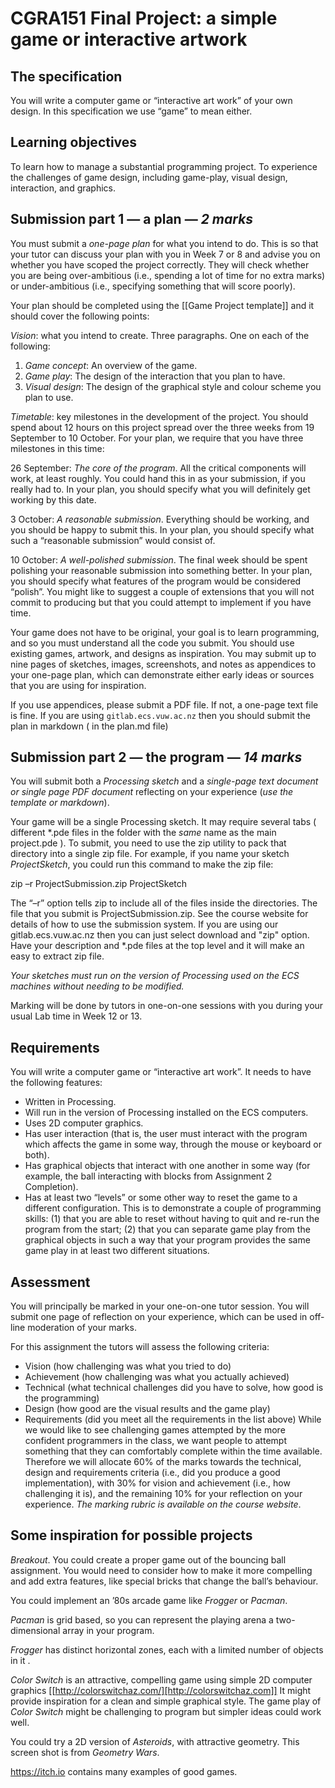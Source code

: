 # CGRA151 Final Project: a simple game or interactive artwork
## The specification

You will write a computer game or “interactive art work” of your own design. In this specification we use “game” to mean either.

## Learning objectives
To learn how to manage a substantial programming project. To experience the challenges of game design, including game-play, visual design, interaction, and graphics.

## Submission part 1 — a plan — *2 marks*
You must submit a *one-page plan* for what you intend to do. This is so that your tutor can discuss your plan with you in Week 7 or 8 and advise you on whether you have scoped the project correctly. They will check whether you are being over-ambitious (i.e., spending a lot of time for no extra marks) or under-ambitious (i.e., specifying something that will score poorly).

Your plan should be completed using the [[Game Project template]] and it should cover the following points:

*Vision*: what you intend to create. Three paragraphs. One on each of the following:
   1. *Game concept*: An overview of the game.
   1. *Game play*: The design of the interaction that you plan to have.
   1. *Visual design*: The design of the graphical style and colour scheme you plan to use.

*Timetable*: key milestones in the development of the project. You should spend about 12 hours on this project spread over the three weeks from 19 September to 10 October. For your plan, we require that you have three milestones in this time:

26 September: *The core of the program*. All the critical components will work, at least roughly. You could hand this in as your submission, if you really had to. In your plan, you should specify what you will definitely get working by this date.

3 October: *A reasonable submission*. Everything should be working, and you should be happy to submit this. In your plan, you should specify what such a “reasonable submission” would consist of.

10 October: *A well-polished submission*. The final week should be spent polishing your reasonable submission into something better. In your plan, you should specify what features of the program would be considered “polish”. You might like to suggest a couple of extensions that you will not commit to producing but that you could attempt to implement if you have time.

Your game does not have to be original, your goal is to learn programming, and so you must understand all the code you submit. You should use existing games, artwork, and designs as inspiration. You may submit up to nine pages of sketches, images, screenshots, and notes as appendices to your one-page plan, which can demonstrate either early ideas or sources that you are using for inspiration.

If you use appendices, please submit a PDF file. If not, a one-page text file is fine. If you are using `gitlab.ecs.vuw.ac.nz` then you should submit the plan in markdown ( in the plan.md file)

## Submission part 2 — the program — *14 marks*

You will submit both a *Processing sketch* and a *single-page text document _or_ single page PDF document* reflecting on your experience (_use the template or markdown_).

Your game will be a single Processing sketch. It may require several tabs ( different *.pde files in the folder with the *same* name as the main project.pde ). To submit, you need to use the zip utility to pack that directory into a single zip file. For example, if you name your sketch _ProjectSketch_, you could run this command to make the zip file:

zip –r ProjectSubmission.zip ProjectSketch

The “–r” option tells zip to include all of the files inside the directories. The file that you submit is ProjectSubmission.zip. See the course website for details of how to use the submission system.
If you are using our gitlab.ecs.vuw.ac.nz then you can just select download and "zip" option.  Have your description and *.pde files at the top level and it will make an easy to extract zip file. 

*Your sketches must run on the version of Processing used on the ECS machines without needing to be modified.*

Marking will be done by tutors in one-on-one sessions with you during your usual Lab time in Week 12 or 13.

## Requirements
You will write a computer game or “interactive art work”. It needs to have the following features:
   * Written in Processing.
   * Will run in the version of Processing installed on the ECS computers.
   * Uses 2D computer graphics.
   * Has user interaction (that is, the user must interact with the program which affects the game in some way, through the mouse or keyboard or both).
   * Has graphical objects that interact with one another in some way (for example, the ball interacting with blocks from Assignment 2 Completion).
   * Has at least two “levels” or some other way to reset the game to a different configuration. This is to demonstrate a couple of programming skills: (1) that you are able to reset without having to quit and re-run the program from the start; (2) that you can separate game play from the graphical objects in such a way that your program provides the same game play in at least two different situations.

## Assessment
You will principally be marked in your one-on-one tutor session. You will submit one page of reflection on your experience, which can be used in off-line moderation of your marks.

For this assignment the tutors will assess the following criteria:
   * Vision (how challenging was what you tried to do)
   * Achievement (how challenging was what you actually achieved)
   * Technical (what technical challenges did you have to solve, how good is the programming)
   * Design (how good are the visual results and the game play)
   * Requirements (did you meet all the requirements in the list above)
While we would like to see challenging games attempted by the more confident programmers in the class, we want people to attempt something that they can comfortably complete within the time available. Therefore we will allocate 60% of the marks towards the technical, design and requirements criteria (i.e., did you produce a good implementation), with 30% for vision and achievement (i.e., how challenging it is), and the remaining 10% for your reflection on your experience. _The marking rubric is available on the course website_.

## Some inspiration for possible projects
_Breakout_. You could create a proper game out of the bouncing ball assignment. You would need to consider how to make it more compelling and add extra features, like special bricks that change the ball’s behaviour.

You could implement an ’80s arcade game like _Frogger_ or _Pacman_.

_Pacman_ is grid based, so you can represent the playing arena a two-dimensional array in your program.

_Frogger_ has distinct horizontal zones, each with a limited number of objects in it .

_Color Switch_ is an attractive, compelling game using simple 2D computer graphics [[http://colorswitchaz.com/][http://colorswitchaz.com]] It might provide inspiration for a clean and simple graphical style. The game play of _Color Switch_ might be challenging to program but simpler ideas could work well.

You could try a 2D version of _Asteroids_, with attractive geometry. This screen shot is from _Geometry Wars_.

https://itch.io contains many examples of good games.